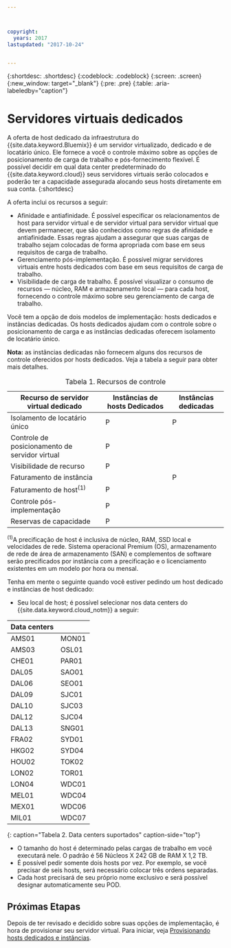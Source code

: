 ```yaml
---



copyright:
  years: 2017
lastupdated: "2017-10-24"


---
```


{:shortdesc: .shortdesc}
{:codeblock: .codeblock}
{:screen: .screen}
{:new_window: target="_blank"}
{:pre: .pre}
{:table: .aria-labeledby="caption"}


# Servidores virtuais dedicados
A oferta de host dedicado da infraestrutura do {{site.data.keyword.Bluemix}} é um servidor virtualizado, dedicado e de locatário único. Ele fornece a você o controle máximo sobre as opções de posicionamento de carga de trabalho e pós-fornecimento flexível. É possível decidir em qual data center predeterminado do {{site.data.keyword.cloud}} seus servidores virtuais serão colocados e poderão ter a capacidade assegurada alocando seus hosts diretamente em sua conta.
{:shortdesc}

A oferta inclui os recursos a seguir: 

* Afinidade e antiafinidade. É possível especificar os relacionamentos de host para servidor virtual e de servidor virtual para servidor virtual que devem permanecer, que são conhecidos como regras de afinidade e antiafinidade. Essas regras ajudam a assegurar que suas cargas de trabalho sejam colocadas de forma apropriada com base em seus requisitos de carga de trabalho.
* Gerenciamento pós-implementação. É possível migrar servidores virtuais entre hosts dedicados com base em seus requisitos de carga de trabalho.
* Visibilidade de carga de trabalho. É possível visualizar o consumo de recursos — núcleo, RAM e armazenamento local — para cada host, fornecendo o controle máximo sobre seu gerenciamento de carga de trabalho.

Você tem a opção de dois modelos de implementação: hosts dedicados e instâncias dedicadas. Os hosts dedicados ajudam com o controle sobre o posicionamento de carga e as instâncias dedicadas oferecem isolamento de locatário único. 

**Nota:** as instâncias dedicadas não fornecem alguns dos recursos de controle oferecidos por hosts dedicados.  Veja a tabela a seguir para obter mais detalhes. 
<table>
<CAPTION>Tabela 1. Recursos de controle</CAPTION>
<THEAD>
<TR>
<th>Recurso de servidor virtual dedicado</th>
<th>Instâncias de hosts Dedicados</th>
<th>Instâncias dedicadas</th>
</TR>
</THEAD>
<TBODY>
<tr>
<td>Isolamento de locatário único</td>
<td>P</td>
<td>P</td>
</tr>
<tr>
<td>Controle de posicionamento de servidor virtual</td>
<td>P</td>
<td></td>
</tr>
<tr>
<td>Visibilidade de recurso</td>
<td>P</td>
<td></td>
</tr>
<tr>
<td>Faturamento de instância</td>
<td></td>
<td>P</td>
</tr>
<tr>
<td>Faturamento de host<sup>(1)</sup></td>
<td>P</td>
<td></td>
</tr>
<tr>
<td>Controle pós-implementação</td>
<td>P</td>
<td></td>
</tr>
<tr>
<td>Reservas de capacidade</td>
<td>P</td>
<td></td>
</tr>
</TBODY>
</table>


<sup>(1)</sup>A precificação de host é inclusiva de núcleo, RAM, SSD local e velocidades de rede. Sistema operacional Premium (OS), armazenamento de rede de área de armazenamento (SAN) e complementos de software serão precificados por instância com a precificação e o licenciamento existentes em um modelo por hora ou mensal.

Tenha em mente o seguinte quando você estiver pedindo um host dedicado e instâncias de host dedicado:

* Seu local de host; é possível selecionar nos data centers do {{site.data.keyword.cloud_notm}} a seguir:
      
| Data centers          ||
| ------------ | ------- | 
|AMS01         |  MON01  |
|AMS03         |  OSL01  |
|CHE01         |  PAR01  |
|DAL05         |  SAO01  |
|DAL06         |  SEO01  |
|DAL09         |  SJC01  |
|DAL10         |  SJC03  |
|DAL12         |  SJC04  |
|DAL13         |  SNG01  | 
|FRA02         |  SYD01  |
|HKG02         |  SYD04  |
|HOU02         |  TOK02  |
|LON02         |  TOR01  |
|LON04         |  WDC01  |
|MEL01         |  WDC04  |
|MEX01         |  WDC06  |
|MIL01         |  WDC07  |
{: caption="Tabela 2. Data centers suportados" caption-side="top"}

* O tamanho do host é determinado pelas cargas de trabalho em você executará nele. O padrão é 56 Núcleos X 242 GB de RAM X 1,2 TB. 
* É possível pedir somente dois hosts por vez. Por exemplo, se você precisar de seis hosts, será necessário colocar três ordens separadas.
* Cada host precisará de seu próprio nome exclusivo e será possível designar automaticamente seu POD.

## Próximas Etapas

Depois de ter revisado e decidido sobre suas opções de implementação, é hora de provisionar seu servidor virtual. Para iniciar, veja [Provisionando hosts dedicados e instâncias](../vsi/vsi_provision_dedicated.html).



  
